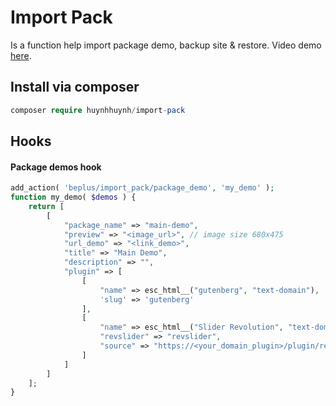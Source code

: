 # Import Pack
Is a function help import package demo, backup site & restore.
Video demo [here](https://d.pr/free/v/M6U8Rr).

## Install via composer
```php
composer require huynhhuynh/import-pack
```

## Hooks
#### Package demos hook
```php
add_action( 'beplus/import_pack/package_demo', 'my_demo' );
function my_demo( $demos ) {
	return [
		[
			"package_name" => "main-demo",
			"preview" => "<image_url>", // image size 680x475
			"url_demo" => "<link_demo>",
			"title" => "Main Demo",
			"description" => "",
			"plugin" => [
				[
					"name" => esc_html__("gutenberg", "text-domain"),
					'slug' => 'gutenberg'
				],
				[
					"name" => esc_html__("Slider Revolution", "text-domain"),
					"revslider" => "revslider",
					"source" => "https://<your_domain_plugin>/plugin/revslider.zip"
				]
			]
		]
	];
}
```